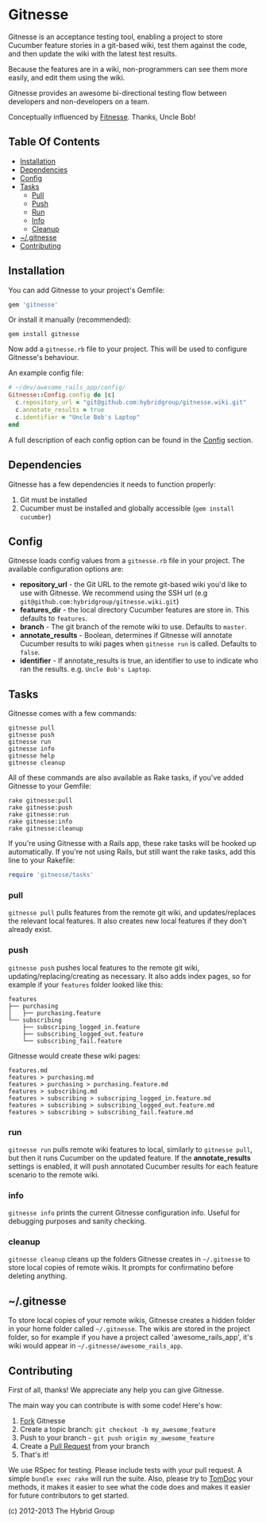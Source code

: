 # Gitnesse

Gitnesse is an acceptance testing tool, enabling a project to store Cucumber
feature stories in a git-based wiki, test them against the code, and then update
the wiki with the latest test results.

Because the features are in a wiki, non-programmers can see them more easily,
and edit them using the wiki.

Gitnesse provides an awesome bi-directional testing flow between developers and
non-developers on a team.

Conceptually influenced by [Fitnesse][]. Thanks, Uncle Bob!

## Table Of Contents
- [Installation](#installation)
- [Dependencies](#dependencies)
- [Config](#config)
- [Tasks](#tasks)
    - [Pull](#pull)
    - [Push](#push)
    - [Run](#run)
    - [Info](#info)
    - [Cleanup](#cleanup)
- [~/.gitnesse](#gitnesse)
- [Contributing](#contributing)

## Installation

You can add Gitnesse to your project's Gemfile:

```ruby
gem 'gitnesse'
```

Or install it manually (recommended):

```
gem install gitnesse
```

Now add a `gitnesse.rb` file to your project. This will be used to configure
Gitnesse's behaviour.

An example config file:

```ruby
# ~/dev/awesome_rails_app/config/
Gitnesse::Config.config do |c|
  c.repository_url = "git@github.com:hybridgroup/gitnesse.wiki.git"
  c.annotate_results = true
  c.identifier = "Uncle Bob's Laptop"
end
```

A full description of each config option can be found in the [Config](#config)
section.


## Dependencies

Gitnesse has a few dependencies it needs to function properly:

1. Git must be installed
2. Cucumber must be installed and globally accessible (`gem install cucumber`)

## Config

Gitnesse loads config values from a `gitnesse.rb` file in your project. The
available configuration options are:

- **repository_url** - the Git URL to the remote git-based wiki you'd like to
  use with Gitnesse. We recommend using the SSH url
  (e.g `git@github.com:hybridgroup/gitnesse.wiki.git`)
- **features_dir** - the local directory Cucumber features are store in. This
  defaults to `features`.
- **branch** - The git branch of the remote wiki to use. Defaults to `master`.
- **annotate_results** - Boolean, determines if Gitnesse will annotate Cucumber
  results to wiki pages when `gitnesse run` is called. Defaults to `false`.
- **identifier** - If annotate_results is true, an identifier to use to indicate
  who ran the results. e.g. `Uncle Bob's Laptop`.

## Tasks

Gitnesse comes with a few commands:

```
gitnesse pull
gitnesse push
gitnesse run
gitnesse info
gitnesse help
gitnesse cleanup
```

All of these commands are also available as Rake tasks, if you've added Gitnesse
to your Gemfile:

```
rake gitnesse:pull
rake gitnesse:push
rake gitnesse:run
rake gitnesse:info
rake gitnesse:cleanup
```

If you're using Gitnesse with a Rails app, these rake tasks will be hooked up
automatically. If you're not using Rails, but still want the rake tasks, add
this line to your Rakefile:

```ruby
require 'gitnesse/tasks'
```

### pull

`gitnesse pull` pulls features from the remote git wiki, and updates/replaces
the relevant local features. It also creates new local features if they don't
already exist.

### push

`gitnesse push` pushes local features to the remote git wiki,
updating/replacing/creating as necessary. It also adds index pages, so for
example if your `features` folder looked like this:

```
features
├── purchasing
│   ├── purchasing.feature
└── subscribing
    ├── subscriping_logged_in.feature
    ├── subscribing_logged_out.feature
    └── subscribing_fail.feature
```

Gitnesse would create these wiki pages:

```
features.md
features > purchasing.md
features > purchasing > purchasing.feature.md
features > subscribing.md
features > subscribing > subscriping_logged_in.feature.md
features > subscribing > subscribing_logged_out.feature.md
features > subscribing > subscribing_fail.feature.md
```

### run

`gitnesse run` pulls remote wiki features to local, similarly to `gitnesse
pull`, but then it runs Cucumber on the updated feature. If the
**annotate_results** settings is enabled, it will push annotated Cucumber
results for each feature scenario to the remote wiki.

### info

`gitnesse info` prints the current Gitnesse configuration info. Useful for
debugging purposes and sanity checking.

### cleanup

`gitnesse cleanup` cleans up the folders Gitnesse creates in `~/.gitnesse` to
store local copies of remote wikis. It prompts for confirmatino before deleting
anything.

## ~/.gitnesse

To store local copies of your remote wikis, Gitnesse creates a hidden folder in
your home folder called `~/.gitnesse`. The wikis are stored in the project
folder, so for example if you have a project called 'awesome_rails_app', it's
wiki would appear in `~/.gitnesse/awesome_rails_app`.

## Contributing

First of all, thanks! We appreciate any help you can give Gitnesse.

The main way you can contribute is with some code! Here's how:

1. [Fork](https://help.github.com/articles/fork-a-repo) Gitnesse
2. Create a topic branch: `git checkout -b my_awesome_feature`
3. Push to your branch - `git push origin my_awesome_feature`
4. Create a [Pull Request](http://help.github.com/pull-requests/) from your branch
5. That's it!

We use RSpec for testing. Please include tests with your pull request. A simple
`bundle exec rake` will run the suite. Also, please try to [TomDoc][] your
methods, it makes it easier to see what the code does and makes it easier for
future contributors to get started.

(c) 2012-2013 The Hybrid Group

[Fitnesse]: http://fitnesse.org/
[TomDoc]: http://tomdoc.org/
